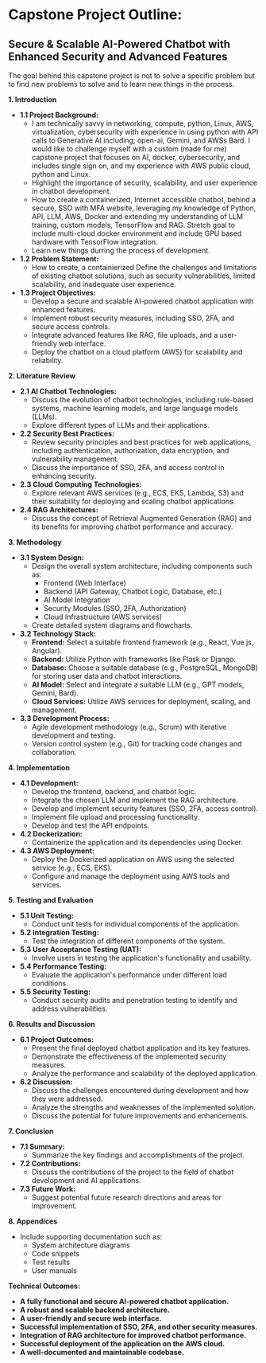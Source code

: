 # Capstone Project Outline: 
## Secure & Scalable AI-Powered Chatbot with Enhanced Security and Advanced Features

The goal behind this capstone project is not to solve a specific problem but to find new problems to solve and to learn new things in the process.  

**1. Introduction**

* **1.1 Project Background:** 
    * I am technically savvy in networking, compute, python, Linux, AWS, virtualization, cybersecurity with experience in using python with API calls to Generative AI including; open-ai, Gemini, and AWSs Bard. I would like to challenge myself with a custom (made for me) capstone project that focuses on AI, docker, cybersecurity, and includes single sign on, and my experience with AWS public cloud, python and Linux.
    * Highlight the importance of security, scalability, and user experience in chatbot development.
    * How to create a containerized, Internet accessible chatbot, behind a secure, SSO with MFA website,  leveraging my knowledge of Python, API, LLM, AWS, Docker and extending my understanding of LLM training, custom models, TensorFlow and RAG.   Stretch goal to include multi-cloud  docker environment and include GPU based hardware with TensorFlow integration.
    * Learn new things durring the process of development.
* **1.2 Problem Statement:** 
    * How to create, a containierized Define the challenges and limitations of existing chatbot solutions, such as security vulnerabilities, limited scalability, and inadequate user experience.
* **1.3 Project Objectives:**
    * Develop a secure and scalable AI-powered chatbot application with enhanced features.
    * Implement robust security measures, including SSO, 2FA, and secure access controls.
    * Integrate advanced features like RAG, file uploads, and a user-friendly web interface.
    * Deploy the chatbot on a cloud platform (AWS) for scalability and reliability.

**2. Literature Review**

* **2.1 AI Chatbot Technologies:** 
    * Discuss the evolution of chatbot technologies, including rule-based systems, machine learning models, and large language models (LLMs).
    * Explore different types of LLMs and their applications.
* **2.2 Security Best Practices:**
    * Review security principles and best practices for web applications, including authentication, authorization, data encryption, and vulnerability management.
    * Discuss the importance of SSO, 2FA, and access control in enhancing security.
* **2.3 Cloud Computing Technologies:** 
    * Explore relevant AWS services (e.g., ECS, EKS, Lambda, S3) and their suitability for deploying and scaling chatbot applications.
* **2.4 RAG Architectures:** 
    * Discuss the concept of Retrieval Augmented Generation (RAG) and its benefits for improving chatbot performance and accuracy.

**3. Methodology**

* **3.1 System Design:**
    * Design the overall system architecture, including components such as:
        * Frontend (Web Interface)
        * Backend (API Gateway, Chatbot Logic, Database, etc.)
        * AI Model Integration
        * Security Modules (SSO, 2FA, Authorization)
        * Cloud Infrastructure (AWS services)
    * Create detailed system diagrams and flowcharts.
* **3.2 Technology Stack:**
    * **Frontend:** Select a suitable frontend framework (e.g., React, Vue.js, Angular).
    * **Backend:** Utilize Python with frameworks like Flask or Django.
    * **Database:** Choose a suitable database (e.g., PostgreSQL, MongoDB) for storing user data and chatbot interactions.
    * **AI Model:** Select and integrate a suitable LLM (e.g., GPT models, Gemini, Bard).
    * **Cloud Services:** Utilize AWS services for deployment, scaling, and management.
* **3.3 Development Process:**
    * Agile development methodology (e.g., Scrum) with iterative development and testing.
    * Version control system (e.g., Git) for tracking code changes and collaboration.

**4. Implementation**

* **4.1 Development:**
    * Develop the frontend, backend, and chatbot logic.
    * Integrate the chosen LLM and implement the RAG architecture.
    * Develop and implement security features (SSO, 2FA, access control).
    * Implement file upload and processing functionality.
    * Develop and test the API endpoints.
* **4.2 Dockerization:**
    * Containerize the application and its dependencies using Docker.
* **4.3 AWS Deployment:**
    * Deploy the Dockerized application on AWS using the selected service (e.g., ECS, EKS).
    * Configure and manage the deployment using AWS tools and services.

**5. Testing and Evaluation**

* **5.1 Unit Testing:** 
    * Conduct unit tests for individual components of the application.
* **5.2 Integration Testing:** 
    * Test the integration of different components of the system.
* **5.3 User Acceptance Testing (UAT):** 
    * Involve users in testing the application's functionality and usability.
* **5.4 Performance Testing:** 
    * Evaluate the application's performance under different load conditions.
* **5.5 Security Testing:** 
    * Conduct security audits and penetration testing to identify and address vulnerabilities.

**6. Results and Discussion**

* **6.1 Project Outcomes:** 
    * Present the final deployed chatbot application and its key features.
    * Demonstrate the effectiveness of the implemented security measures.
    * Analyze the performance and scalability of the deployed application.
* **6.2 Discussion:**
    * Discuss the challenges encountered during development and how they were addressed.
    * Analyze the strengths and weaknesses of the implemented solution.
    * Discuss the potential for future improvements and enhancements.

**7. Conclusion**

* **7.1 Summary:** 
    * Summarize the key findings and accomplishments of the project.
* **7.2 Contributions:** 
    * Discuss the contributions of the project to the field of chatbot development and AI applications.
* **7.3 Future Work:** 
    * Suggest potential future research directions and areas for improvement.

**8. Appendices**

* Include supporting documentation such as:
    * System architecture diagrams
    * Code snippets
    * Test results
    * User manuals

**Technical Outcomes:**

* **A fully functional and secure AI-powered chatbot application.**
* **A robust and scalable backend architecture.**
* **A user-friendly and secure web interface.**
* **Successful implementation of SSO, 2FA, and other security measures.**
* **Integration of RAG architecture for improved chatbot performance.**
* **Successful deployment of the application on the AWS cloud.**
* **A well-documented and maintainable codebase.**
